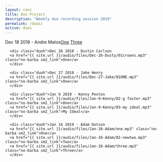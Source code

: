 ```yaml
---
layout: conc
title: Duo Project
description: "Weekly duo recording session 2019"
permalink: /duos/
active: duos
---
```

<div class="row">
<div class="bg-dark col-12 col-lg-10 ml-auto mr-auto px-0 py-4">
      <div class="duoh">Dec 18 2018 - Andre Matos<a href="{{ site.url }}/audio/files/Dec-18-Andre/07-miniature-five.mp3" class="no-barba sm2_link">One</a>
      <a href="{{ site.url }}/audio/files/Dec-18-Andre/09-faster-jah.mp3" class="no-barba sm2_link">Three</a>
      </div>
      
      <div class="duoh">Dec 26 2018 - Dustin Carlson
      <a href="{{ site.url }}/audio/files/Dec-26-Dusty/01crowns.mp3" class="no-barba sm2_link">One</a>
      </div>

      <div class="duoh">Dec 27 2018 - Jake Henry
      <a href="{{ site.url }}/audio/files/Dec-27-Jake/01ONE.mp3" class="no-barba sm2_link">One</a>
      </div>

      <div class="duoh">Jan 9 2019 - Kenny Pexton
      <a href="{{ site.url }}/audio/files/Jan-9-Kenny/02-g faster.mp3" class="no-barba sm2_link">One</a>
      <a href="{{ site.url }}/audio/files/Jan-9-Kenny/03-my ideal.mp3" class="no-barba sm2_link">My Ideal</a>
      </div>
      
      <div class="duoh">Jan 16 2019 - Adam Dotson
      <a href="{{ site.url }}/audio/files/Jan-16-Adam/one.mp3" class="no-barba sm2_link">One</a>
      <a href="{{ site.url }}/audio/files/Jan-16-Adam/02-newtwo.mp3" class="no-barba sm2_link">Two</a>
      <a href="{{ site.url }}/audio/files/Jan-16-Adam/three.mp3" class="no-barba sm2_link">Three</a>
      </div>
</div>
</div>